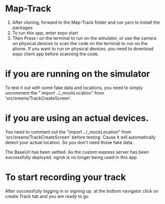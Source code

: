# Map-Track

1. After cloning, forward to the Map-Track folder and run yarn to install the packages
2. To run this app, enter expo start
3. Then Press i on the terminal to run on the simulator, or use the camera on physical devices to scan the code on the terminal to run on the phone. If you want to run on physical devices. you need to download expo client app before scanning the code.

# if you are running on the simulator

To test it out with some fake data and locations, you need to simply uncomment the " import ../\_mockLocation" from 'src/sreens/TrackCreateScreen'.

# if you are using an actual devices.

You need to comment out the "import ../\_mockLocation" from 'src/sreens/TrackCreateScreen' before testing. Cause it will automatically detect your actual location. So you don't need those fake data.

The BaseUrl has been settled. As the custom express server has been successfully deployed. ngrok is no longer being used in this app

# To start recording your track

After successfully logging in or signing up. at the bottom navigator click on create Track tab and you are ready to go
